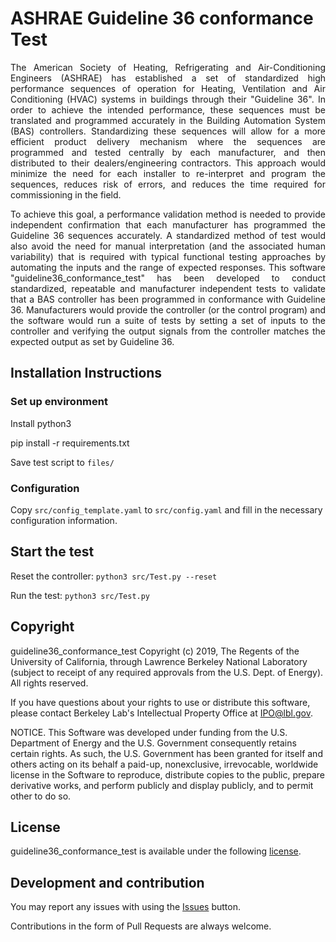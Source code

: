 # ASHRAE Guideline 36 conformance Test

<p align="justify">
The American Society of Heating, Refrigerating and Air-Conditioning Engineers (ASHRAE) has established a set of standardized high performance sequences of operation for Heating, Ventilation and Air Conditioning (HVAC) systems in buildings through their "Guideline 36". In order to achieve the intended performance, these sequences must be translated and programmed accurately in the Building Automation System (BAS) controllers. Standardizing these sequences will allow for a more efficient product delivery mechanism where the sequences are programmed and tested centrally by each manufacturer, and then distributed to their dealers/engineering contractors. This approach would minimize the need for each installer to re-interpret and program the sequences, reduces risk of errors, and reduces the time required for commissioning in the field. 
</p>

<p align="justify">
To achieve this goal, a performance validation method is needed to provide independent confirmation that each manufacturer has programmed the Guideline 36 sequences accurately. A standardized method of test would also avoid the need for manual interpretation (and the associated human variability) that is required with typical functional testing approaches by automating the inputs and the range of expected responses. This software "guideline36_conformance_test" has been developed to conduct standardized, repeatable and manufacturer independent tests to validate that a BAS controller has been programmed in conformance with Guideline 36. Manufacturers would provide the controller (or the control program) and the software would run a suite of tests by setting a set of inputs to the controller and verifying the output signals from the controller matches the expected output as set by Guideline 36.
</p>

## Installation Instructions

### Set up environment
Install python3

pip install -r requirements.txt

Save test script to `files/`

### Configuration
Copy `src/config_template.yaml` to `src/config.yaml` and fill in the necessary configuration information.

## Start the test
Reset the controller: `python3 src/Test.py --reset `

Run the test: `python3 src/Test.py`

## Copyright

guideline36_conformance_test Copyright (c) 2019, The Regents of the University of California, through Lawrence Berkeley National Laboratory (subject to receipt of any required approvals from the U.S. Dept. of Energy).  All rights reserved.

If you have questions about your rights to use or distribute this software, please contact Berkeley Lab's Intellectual Property Office at IPO@lbl.gov.

NOTICE.  This Software was developed under funding from the U.S. Department of Energy and the U.S. Government consequently retains certain rights.  As such, the U.S. Government has been granted for itself and others acting on its behalf a paid-up, nonexclusive, irrevocable, worldwide license in the Software to reproduce, distribute copies to the public, prepare derivative works, and perform publicly and display publicly, and to permit other to do so.

## License

guideline36_conformance_test is available under the following [license](https://github.com/LBNL-ETA/guideline36_conformance_test/blob/master/LICENSE.txt).

## Development and contribution

You may report any issues with using the [Issues](https://github.com/LBNL-ETA/guideline36_conformance_test/issues) button.

Contributions in the form of Pull Requests are always welcome.
